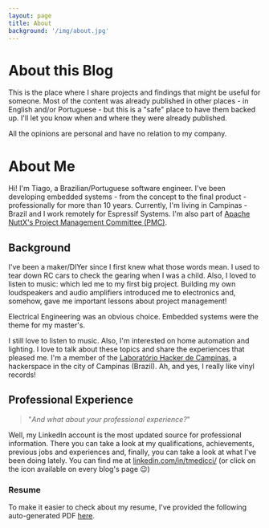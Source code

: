 ```yaml
---
layout: page
title: About
background: '/img/about.jpg'
---
```


# About this Blog

This is the place where I share projects and findings that might be useful for someone. Most of the content was already published in other places - in English and/or Portuguese - but this is a "safe" place to have them backed up. I'll let you know when and where they were already published.

All the opinions are personal and have no relation to my company.

# About Me

Hi! I'm Tiago, a Brazilian/Portuguese software engineer. I've been developing embedded systems - from the concept to the final product - professionally for more than 10 years. Currently, I'm living in Campinas - Brazil and I work remotely for Espressif Systems. I'm also part of [Apache NuttX's Project Management Committee (PMC)](https://nuttx.incubator.apache.org/community-members/).

## Background

I've been a maker/DIYer since I first knew what those words mean. I used to tear down RC cars to check the gearing when I was a child. Also, I loved to listen to music: which led me to my first big project. Building my own loudspeakers and audio amplifiers introduced me to electronics and, somehow, gave me important lessons about project management!

Electrical Engineering was an obvious choice. Embedded systems were the theme for my master's.

I still love to listen to music. Also, I'm interested on home automation and lighting. I love to talk about these topics and share the experiences that pleased me. I'm a member of the [Laboratório Hacker de Campinas](https://lhc.net.br), a hackerspace in the city of Campinas (Brazil). Ah, and yes, I really like vinyl records!

## Professional Experience

> "*And what about your professional experience?*"

Well, my LinkedIn account is the most updated source for professional information. There you can take a look at my qualifications, achievements, previous jobs and experiences and, finally, you can take a look at what I've been doing lately. You can find me at [linkedin.com/in/tmedicci/](https://www.linkedin.com/in/tmedicci/) (or click on the icon available on every blog's page :wink:)

### Resume

To make it easier to check about my resume, I've provided the following auto-generated PDF [here](/files/pdf/cv.pdf).

